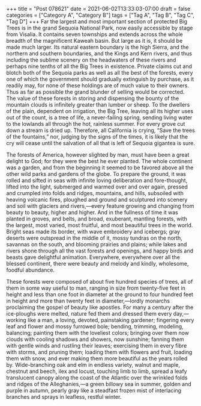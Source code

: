 +++
title = "Post 078621"
date = 2021-06-02T13:33:03-07:00
draft = false
categories = ["Category A", "Category B"]
tags = ["Tag A", "Tag B", "Tag C", "Tag D"]
+++
Far the largest and most important section of protected Big Trees is in the grand Sequoia National Park, now easily accessible by stage from Visalia. It contains seven townships and extends across the whole breadth of the magnificent Kaweah basin. But large as it is, it should be made much larger. Its natural eastern boundary is the high Sierra, and the northern and southern boundaries, and the Kings and Kern rivers, and thus including the sublime scenery on the headwaters of these rivers and perhaps nine tenths of all the Big Trees in existence. Private claims cut and blotch both of the Sequoia parks as well as all the best of the forests, every one of which the government should gradually extinguish by purchase, as it readily may, for none of these holdings are of much value to their owners. Thus as far as possible the grand blunder of selling would be corrected. The value of these forests in storing and dispensing the bounty of the mountain clouds is infinitely greater than lumber or sheep. To the dwellers of the plain, dependent on irrigation, the Big Tree, leaving all its higher uses out of the count, is a tree of life, a never-failing spring, sending living water to the lowlands all through the hot, rainless summer. For every grove cut down a stream is dried up. Therefore, all California is crying, “Save the trees of the fountains,” nor, judging by the signs of the times, it is likely that the cry will cease until the salvation of all that is left of Sequoia gigantea is sure.

The forests of America, however slighted by man, must have been a great delight to God; for they were the best he ever planted. The whole continent was a garden, and from the beginning it seemed to be favored above all the other wild parks and gardens of the globe. To prepare the ground, it was rolled and sifted in seas with infinite loving deliberation and fore-thought, lifted into the light, submerged and warmed over and over again, pressed and crumpled into folds and ridges, mountains, and hills, subsoiled with heaving volcanic fires, ploughed and ground and sculptured into scenery and soil with glaciers and rivers,—every feature growing and changing from beauty to beauty, higher and higher. And in the fullness of time it was planted in groves, and belts, and broad, exuberant, mantling forests, with the largest, most varied, most fruitful, and most beautiful trees in the world. Bright seas made its border, with wave embroidery and icebergs; gray deserts were outspread in the middle of it, mossy tundras on the north, savannas on the south, and blooming prairies and plains; while lakes and rivers shone through all the vast forests and openings, and happy birds and beasts gave delightful animation. Everywhere, everywhere over all the blessed continent, there were beauty and melody and kindly, wholesome, foodful abundance.

These forests were composed of about five hundred species of trees, all of them in some way useful to man, ranging in size from twenty-five feet in height and less than one foot in diameter at the ground to four hundred feet in height and more than twenty feet in diameter,—lordly monarchs proclaiming the gospel of beauty like apostles. For many a century after the ice-ploughs were melted, nature fed them and dressed them every day,—working like a man, a loving, devoted, painstaking gardener; fingering every leaf and flower and mossy furrowed bole; bending, trimming, modeling, balancing; painting them with the loveliest colors; bringing over them now clouds with cooling shadows and showers, now sunshine; fanning them with gentle winds and rustling their leaves; exercising them in every fibre with storms, and pruning them; loading them with flowers and fruit, loading them with snow, and ever making them more beautiful as the years rolled by. Wide-branching oak and elm in endless variety, walnut and maple, chestnut and beech, ilex and locust, touching limb to limb, spread a leafy translucent canopy along the coast of the Atlantic over the wrinkled folds and ridges of the Alleghanies,—a green billowy sea in summer, golden and purple in autumn, pearly gray like a steadfast frozen mist of interlacing branches and sprays in leafless, restful winter.
